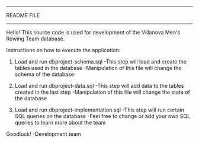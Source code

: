 ***********
README FILE
***********

Hello! This source code is used for development of the Villanova Men's Rowing Team database.

Instructions on how to execute the application:
1. Load and run dbproject-schema.sql
	-This step will load and create the tables used in the database
	-Manipulation of this file will change the schema of the database

2. Load and run dbproject-data.sql
	-This step will add data to the tables created in the last step
	-Manipulation of this file will change the state of the database

3. Load and run dbproject-implementation.sql
	-This step will run certain SQL queries on the database
	-Feel free to change or add your own SQL queries to learn more about the team


Goodluck!
-Development team
